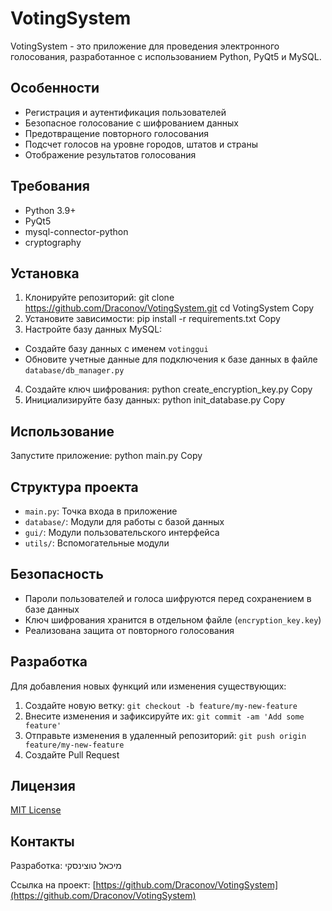 # VotingSystem

VotingSystem - это приложение для проведения электронного голосования, разработанное с использованием Python, PyQt5 и MySQL.

## Особенности

- Регистрация и аутентификация пользователей
- Безопасное голосование с шифрованием данных
- Предотвращение повторного голосования
- Подсчет голосов на уровне городов, штатов и страны
- Отображение результатов голосования

## Требования

- Python 3.9+
- PyQt5
- mysql-connector-python
- cryptography

## Установка

1. Клонируйте репозиторий:
git clone https://github.com/Draconov/VotingSystem.git
cd VotingSystem
Copy
2. Установите зависимости:
pip install -r requirements.txt
Copy
3. Настройте базу данных MySQL:
- Создайте базу данных с именем `votinggui`
- Обновите учетные данные для подключения к базе данных в файле `database/db_manager.py`

4. Создайте ключ шифрования:
python create_encryption_key.py
Copy
5. Инициализируйте базу данных:
python init_database.py
Copy
## Использование

Запустите приложение:
python main.py
Copy
## Структура проекта

- `main.py`: Точка входа в приложение
- `database/`: Модули для работы с базой данных
- `gui/`: Модули пользовательского интерфейса
- `utils/`: Вспомогательные модули

## Безопасность

- Пароли пользователей и голоса шифруются перед сохранением в базе данных
- Ключ шифрования хранится в отдельном файле (`encryption_key.key`)
- Реализована защита от повторного голосования

## Разработка

Для добавления новых функций или изменения существующих:

1. Создайте новую ветку: `git checkout -b feature/my-new-feature`
2. Внесите изменения и зафиксируйте их: `git commit -am 'Add some feature'`
3. Отправьте изменения в удаленный репозиторий: `git push origin feature/my-new-feature`
4. Создайте Pull Request

## Лицензия

[MIT License](https://opensource.org/licenses/MIT)

## Контакты

Разработка: מיכאל טוצינסקי

Ссылка на проект: [https://github.com/Draconov/VotingSystem](https://github.com/Draconov/VotingSystem)
